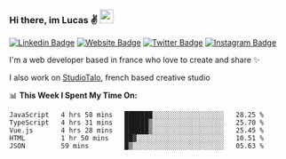 ### Hi there, im Lucas ✌️ <img src="https://media.giphy.com/media/hvRJCLFzcasrR4ia7z/giphy.gif" width="25px">
[![Linkedin Badge](https://img.shields.io/badge/-LinkedIn-0e76a8?style=flat-square&logo=Linkedin&logoColor=white)](https://www.linkedin.com/in/lucasbellier/)
[![Website Badge](https://img.shields.io/badge/Website-3b5998?style=flat-square&logo=google-chrome&logoColor=white)](https://lucasblr.fr)
[![Twitter Badge](https://img.shields.io/badge/-Twitter-00acee?style=flat-square&logo=Twitter&logoColor=white)](https://twitter.com/ImJustLucas_)
[![Instagram Badge](https://img.shields.io/badge/-Instagram-e4405f?style=flat-square&logo=Instagram&logoColor=white)](https://instagram.com/luuucas.blr/)

I'm a web developer based in france who love to create and share ✨

I also work on [StudioTalo](https://talodev.fr), french based creative studio

📊 **This Week I Spent My Time On:**
<!--START_SECTION:waka-->
```text
JavaScript   4 hrs 58 mins   ███████░░░░░░░░░░░░░░░░░░   28.25 % 
TypeScript   4 hrs 31 mins   ██████▒░░░░░░░░░░░░░░░░░░   25.70 % 
Vue.js       4 hrs 28 mins   ██████▒░░░░░░░░░░░░░░░░░░   25.45 % 
HTML         1 hr 50 mins    ██▓░░░░░░░░░░░░░░░░░░░░░░   10.51 % 
JSON         59 mins         █▒░░░░░░░░░░░░░░░░░░░░░░░   05.63 % 
```
<!--END_SECTION:waka-->
